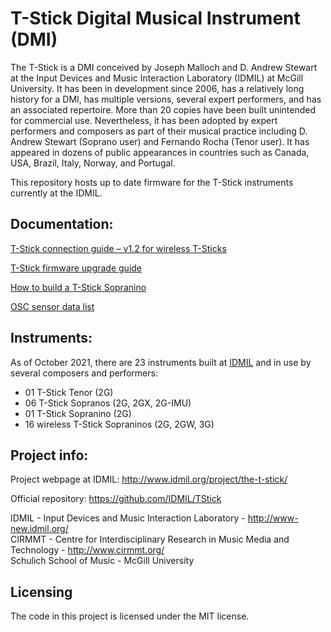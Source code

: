 # T-Stick Digital Musical Instrument (DMI)

The T-Stick is a DMI conceived by Joseph Malloch and D. Andrew Stewart at the Input Devices and Music Interaction Laboratory (IDMIL) at McGill University. It has been in development since 2006, has a relatively long history for a DMI, has multiple versions, several expert performers, and has an associated repertoire. More than 20 copies have been built unintended for commercial use. Nevertheless, it has been adopted by expert performers and composers as part of their musical practice including D. Andrew Stewart (Soprano user) and Fernando Rocha (Tenor user). It has appeared in dozens of public appearances in countries such as Canada, USA, Brazil, Italy, Norway, and Portugal.

This repository hosts up to date firmware for the T-Stick instruments currently at the IDMIL.

## Documentation:

[T-Stick connection guide – v1.2 for wireless T-Sticks](./Docs/T-Stick_2GW_Connecting_Guide(v1.2).md)

[T-Stick firmware upgrade guide](./Docs/Firmware_update_instructions.md)

[How to build a T-Stick Sopranino](./Docs/T-Stick_2GW_building_instructions.md)

[OSC sensor data list](./Docs/OSC.md)

## Instruments:

As of October 2021, there are 23 instruments built at [IDMIL](http://www.idmil.org) and in use by several composers and performers:

- 01 T-Stick Tenor (2G)
- 06 T-Stick Sopranos (2G, 2GX, 2G-IMU)
- 01 T-Stick Sopranino (2G)
- 16 wireless T-Stick Sopraninos (2G, 2GW, 3G)

## Project info:

Project webpage at IDMIL: http://www.idmil.org/project/the-t-stick/

Official repository: https://github.com/IDMIL/TStick

IDMIL - Input Devices and Music Interaction Laboratory - http://www-new.idmil.org/ \
CIRMMT - Centre for Interdisciplinary Research in Music Media and Technology - http://www.cirmmt.org/ \
Schulich School of Music - McGill University

## Licensing

The code in this project is licensed under the MIT license.
